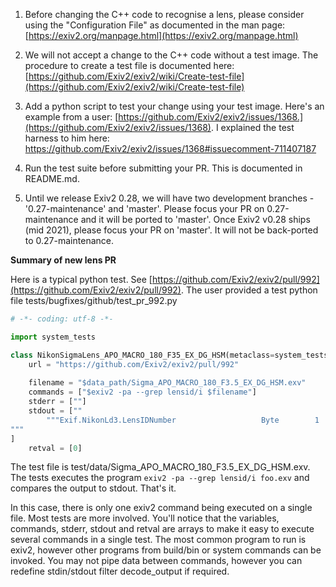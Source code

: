 1. Before changing the C++ code to recognise a lens, please consider using the "Configuration File" as documented in the man page: [https://exiv2.org/manpage.html](https://exiv2.org/manpage.html)

2. We will not accept a change to the C++ code without a test image.  The procedure to create a test file is documented here: [https://github.com/Exiv2/exiv2/wiki/Create-test-file](https://github.com/Exiv2/exiv2/wiki/Create-test-file)

3. Add a python script to test your change using your test image. Here's an example from a user: [https://github.com/Exiv2/exiv2/issues/1368.](https://github.com/Exiv2/exiv2/issues/1368). I explained the test harness to him here: https://github.com/Exiv2/exiv2/issues/1368#issuecomment-711407187

4. Run the test suite before submitting your PR.  This is documented in README.md.

5. Until we release Exiv2 0.28, we will have two development branches - '0.27-maintenance' and 'master'. Please focus your PR on 0.27-maintenance and it will be ported to 'master'.  Once Exiv2 v0.28 ships (mid 2021), please focus your PR on 'master'.  It will not be back-ported to 0.27-maintenance.

**Summary of new lens PR**

Here is a typical python test.  See [https://github.com/Exiv2/exiv2/pull/992](https://github.com/Exiv2/exiv2/pull/992).  The user provided a test python file tests/bugfixes/github/test_pr_992.py

```python
# -*- coding: utf-8 -*-

import system_tests

class NikonSigmaLens_APO_MACRO_180_F35_EX_DG_HSM(metaclass=system_tests.CaseMeta):
    url = "https://github.com/Exiv2/exiv2/pull/992"
    
    filename = "$data_path/Sigma_APO_MACRO_180_F3.5_EX_DG_HSM.exv"
    commands = ["$exiv2 -pa --grep lensid/i $filename"]
    stderr = [""]
    stdout = [""
        """Exif.NikonLd3.LensIDNumber                   Byte        1  Sigma APO Macro 180mm F3.5 EX DG HSM
"""
]
    retval = [0]
```

The test file is test/data/Sigma\_APO\_MACRO\_180\_F3.5\_EX\_DG\_HSM.exv.  The tests executes the program `exiv2 -pa --grep lensid/i foo.exv` and compares the output to stdout.  That's it.

In this case, there is only one exiv2 command being executed on a single file.  Most tests are more involved.  You'll notice that the variables, commands, stderr, stdout and retval are arrays to make it easy to execute several commands in a single test.  The most common program to run is exiv2, however other programs from build/bin or system commands can be invoked.  You may not pipe data between commands, however you can redefine stdin/stdout filter decode_output if required.
